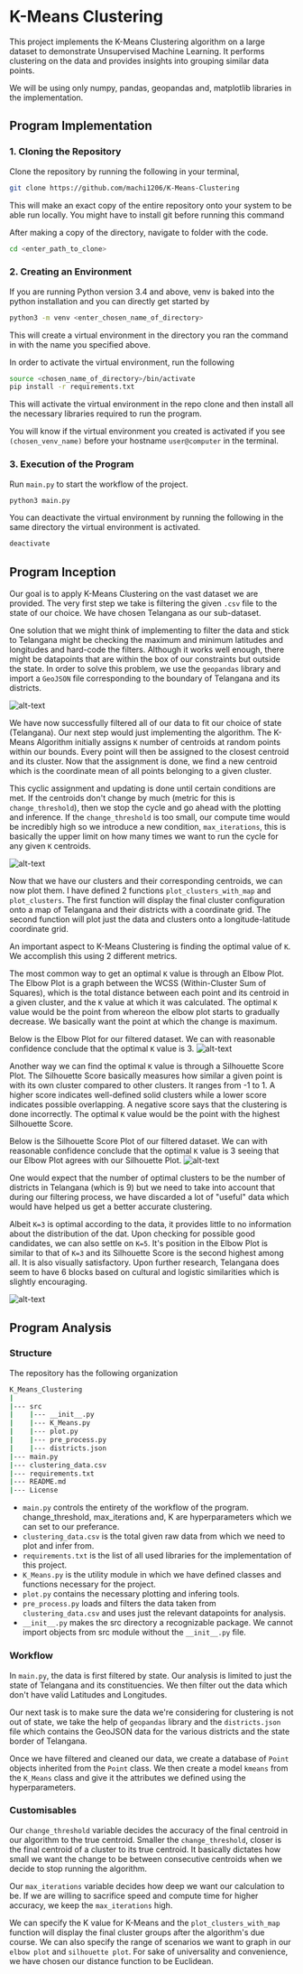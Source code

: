 # K-Means Clustering

This project implements the K-Means Clustering algorithm on a large dataset to demonstrate Unsupervised Machine Learning. It performs clustering on the data and provides insights into grouping similar data points.

We will be using only numpy, pandas, geopandas and, matplotlib libraries in the implementation.
## Program Implementation

### 1. Cloning the Repository
Clone the repository by running the following in your terminal,
```bash
git clone https://github.com/machi1206/K-Means-Clustering
```
This will make an exact copy of the entire repository onto your system to be able run locally. 
You might have to install git before running this command

After making a copy of the directory, navigate to folder with the code.
```bash
cd <enter_path_to_clone>
```

### 2. Creating an Environment
If you are running Python version 3.4 and above, venv is baked into the python installation and you can directly get started by 
```bash
python3 -m venv <enter_chosen_name_of_directory>
```
This will create a virtual environment in the directory you ran the command in with the name you specified above.

In order to activate the virtual environment, run the following
```bash
source <chosen_name_of_directory>/bin/activate
pip install -r requirements.txt
```
This will activate the virtual environment in the repo clone and then install all the necessary libraries required to run the program.

You will know if the virtual environment you created is activated if you see `(chosen_venv_name)` before your hostname `user@computer` in the terminal.

### 3. Execution of the Program
Run `main.py` to start the workflow of the project. 
```bash
python3 main.py
```
You can deactivate the virtual environment by running the following in the same directory the virtual environment is activated.
```bash
deactivate
```

## Program Inception
Our goal is to apply K-Means Clustering on the vast dataset we are provided. The very first step we take is filtering the given `.csv` file to the state of our choice. We have chosen Telangana as our sub-dataset.

One solution that we might think of implementing to filter the data and stick to Telangana might be checking the maximum and minimum latitudes and longitudes and hard-code the filters. Although it works well enough, there might be datapoints that are within the box of our constraints but outside the state. In order to solve this problem, we use the `geopandas` library and import a `GeoJSON` file corresponding to the boundary of Telangana and its districts.

![alt-text](https://github.com/machi1206/K-Means-Clustering/blob/main/plots/Filtered_Dataset.png)

We have now successfully filtered all of our data to fit our choice of state (Telangana). Our next step would just implementing the algorithm. The K-Means Algorithm initially assigns `K` number of centroids at random points within our bounds. Every point will then be assigned to the closest centroid and its cluster. Now that the assignment is done, we find a new centroid which is the coordinate mean of all points belonging to a given cluster.

This cyclic assignment and updating is done until certain conditions are met. If the centroids don't change by much (metric for this is `change_threshold`), then we stop the cycle and go ahead with the plotting and inference. If the `change_threshold` is too small, our compute time would be incredibly high so we introduce a new condition, `max_iterations`, this is basically the upper limit on how many times we want to run the cycle for any given `K` centroids.

![alt-text](https://github.com/machi1206/K-Means-Clustering/blob/main/plots/Flowchart.png)

Now that we have our clusters and their corresponding centroids, we can now plot them. I have defined 2 functions `plot_clusters_with_map` and `plot_clusters`. The first function will display the final cluster configuration onto a map of Telangana and their districts with a coordinate grid. The second function will plot just the data and clusters onto a longitude-latitude coordinate grid.

An important aspect to K-Means Clustering is finding the optimal value of `K`. We accomplish this using 2 different metrics. 

The most common way to get an optimal `K` value is through an Elbow Plot. The Elbow Plot is a graph between the WCSS (Within-Cluster Sum of Squares), which is the total distance between each point and its centroid in a given cluster, and the `K` value at which it was calculated. The optimal `K` value would be the point from whereon the elbow plot starts to gradually decrease. We basically want the point at which the change is maximum.

Below is the Elbow Plot for our filtered dataset. We can with reasonable confidence conclude that the optimal `K` value is 3.
![alt-text](https://github.com/machi1206/K-Means-Clustering/blob/main/plots/Elbow%20Plot.png)

Another way we can find the optimal `K` value is through a Silhouette Score Plot. The Silhouette Score basically measures how similar a given point is with its own cluster compared to other clusters. It ranges from -1 to 1. A higher score indicates well-defined solid clusters while a lower score indicates possible overlapping. A negative score says that the clustering is done incorrectly. The optimal `K` value would be the point with the highest Silhouette Score. 

Below is the Silhouette Score Plot of our filtered dataset. We can with reasonable confidence conclude that the optimal `K` value is 3 seeing that our Elbow Plot agrees with our Silhouette Plot.
![alt-text](https://github.com/machi1206/K-Means-Clustering/blob/main/plots/Silhouette%20Plot.png)

One would expect that the number of optimal clusters to be the number of districts in Telangana (which is 9) but we need to take into account that during our filtering process, we have discarded a lot of "useful" data which would have helped us get a better accurate clustering. 

Albeit `K=3` is optimal according to the data, it provides little to no information about the distribution of the dat. Upon checking for possible good candidates, we can also settle on `K=5`. It's position in the Elbow Plot is similar to that of `K=3` and its Silhouette Score is the second highest among all. It is also visually satisfactory. Upon further research, Telangana does seem to have 6 blocks based on cultural and logistic similarities which is slightly encouraging.

![alt-text](https://github.com/machi1206/K-Means-Clustering/blob/main/plots/K_equals_5.png)

## Program Analysis
### Structure
The repository has the following organization
```bash
K_Means_Clustering
|
|--- src
|    |--- __init__.py
|    |--- K_Means.py
|    |--- plot.py
|    |--- pre_process.py
|    |--- districts.json
|--- main.py
|--- clustering_data.csv
|--- requirements.txt
|--- README.md
|--- License
```
- `main.py` controls the entirety of the workflow of the program. change_threshold, max_iterations and, K are hyperparameters which we can set to our preferance.
- `clustering_data.csv` is the total given raw data from which we need to plot and infer from.
- `requirements.txt` is the list of all used libraries for the implementation of this project.
- `K_Means.py` is the utility module in which we have defined classes and functions necessary for the project.
- `plot.py` contains the necessary plotting and infering tools.
- `pre_process.py` loads and filters the data taken from `clustering_data.csv` and uses just the relevant datapoints for analysis.
- `__init__.py` makes the src directory a recognizable package. We cannot import objects from src module without the `__init__.py` file.

### Workflow
In `main.py`, the data is first filtered by state. Our analysis is limited to just the state of Telangana and its constituencies. We then filter out the data which don't have valid Latitudes and Longitudes. 

Our next task is to make sure the data we're considering for clustering is not out of state, we take the help of `geopandas` library and the `districts.json` file which contains the GeoJSON data for the various districts and the state border of Telangana.

Once we have filtered and cleaned our data, we create a database of `Point` objects inherited from the `Point` class. We then create a model `kmeans` from the `K_Means` class and give it the attributes we defined using the hyperparameters.

### Customisables
Our `change_threshold` variable decides the accuracy of the final centroid in our algorithm to the true centroid. Smaller the `change_threshold`, closer is the final centroid of a cluster to its true centroid. It basically dictates how small we want the change to be between consecutive centroids when we decide to stop running the algorithm.

Our `max_iterations` variable decides how deep we want our calculation to be. If we are willing to sacrifice speed and compute time for higher accuracy, we keep the `max_iterations` high.

We can specify the K value for K-Means and the `plot_clusters_with_map` function will display the final cluster groups after the algorithm's due course. 
We can also specify the range of scenarios we want to graph in our `elbow plot` and `silhouette plot`. 
For sake of universality and convenience, we have chosen our distance function to be Euclidean.



























